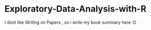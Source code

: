 # Exploratory-Data-Analysis-with-R
I dont like Writing on Papers , so i write my book summary here :D

